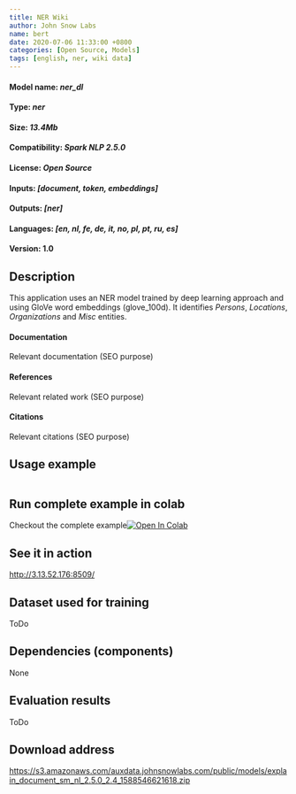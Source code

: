```yaml
---
title: NER Wiki
author: John Snow Labs
name: bert
date: 2020-07-06 11:33:00 +0800
categories: [Open Source, Models]
tags: [english, ner, wiki data]
---
```


#### Model name: *ner_dl*
#### Type: *ner*
#### Size: *13.4Mb* 
#### Compatibility: *Spark NLP 2.5.0*
#### License: *Open Source*
#### Inputs: *[document, token, embeddings]*
#### Outputs: *[ner]*
#### Languages: *[en, nl, fe, de, it, no, pl, pt, ru, es]*
#### Version: 1.0

## Description
This application uses an NER model trained by deep learning approach and using GloVe word embeddings (glove_100d). It identifies *Persons*, *Locations*, *Organizations* and *Misc* entities.
#### Documentation
Relevant documentation (SEO purpose)
#### References
Relevant related work (SEO purpose)
#### Citations 
Relevant citations (SEO purpose)

## Usage example

```python

```
## Run complete example in colab 
Checkout the complete example[![Open In Colab](https://colab.research.google.com/assets/colab-badge.svg)](https://colab.research.google.com/github/JohnSnowLabs/spark-nlp-workshop/blob/master/tutorials/Certification_Trainings/Public/3.SparkNLP_Pretrained_Models.ipynb)

## See it in action
<http://3.13.52.176:8509/> 

## Dataset used for training 
ToDo


## Dependencies (components) 
None 


## Evaluation results

ToDo

## Download address
<https://s3.amazonaws.com/auxdata.johnsnowlabs.com/public/models/explain_document_sm_nl_2.5.0_2.4_1588546621618.zip>



